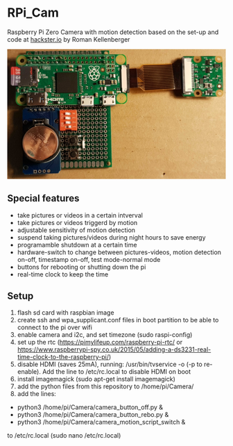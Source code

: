 # RPi_Cam
Raspberry Pi Zero Camera with motion detection based on the set-up and code at [hackster.io](https://www.hackster.io/team-ppi/variable-time-camera-for-monitoring-plant-pollination-events-ad21e7) by Roman Kellenberger

![RPi_Cam](RPi_Cam.jpg)

## Special features
* take pictures or videos in a certain intverval
* take pictures or videos triggerd by motion
* adjustable sensitivity of motion detection
* suspend taking pictures/videos during night hours to save energy
* programamble shutdown at a certain time
* hardware-switch to change between pictures-videos, motion detection on-off, timestamp on-off, test mode-normal mode
* buttons for rebooting or shutting down the pi
* real-time clock to keep the time 

## Setup
1. flash sd card with raspbian image
2. create ssh and wpa_supplicant.conf files in boot partition to be able to connect to the pi over wifi
3. enable camera and i2c, and set timezone (sudo raspi-config)
4. set up the rtc (https://pimylifeup.com/raspberry-pi-rtc/ or https://www.raspberrypi-spy.co.uk/2015/05/adding-a-ds3231-real-time-clock-to-the-raspberry-pi/)
5. disable HDMI (saves 25mA), running: /usr/bin/tvservice -o (-p to re-enable). Add the line to /etc/rc.local to disable HDMI on boot
6. install imagemagick (sudo apt-get install imagemagick)
7. add the python files from this repository to /home/pi/Camera/
8. add the lines:
  * python3 /home/pi/Camera/camera_button_off.py &
  * python3 /home/pi/Camera/camera_button_rebo.py &
  * python3 /home/pi/Camera/camera_motion_script_switch &

to /etc/rc.local (sudo nano /etc/rc.local)

